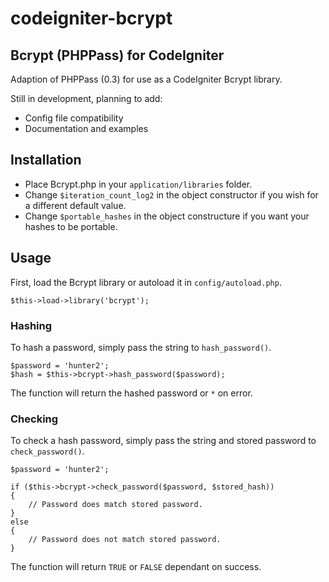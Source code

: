# codeigniter-bcrypt
## Bcrypt (PHPPass) for CodeIgniter

Adaption of PHPPass (0.3) for use as a CodeIgniter Bcrypt library.

Still in development, planning to add:

* Config file compatibility
* Documentation and examples

## Installation

* Place Bcrypt.php in your ``application/libraries`` folder.
* Change ``$iteration_count_log2`` in the object constructor if you wish for a different default value.
* Change ``$portable_hashes`` in the object constructure if you want your hashes to be portable. 

## Usage
First, load the Bcrypt library or autoload it in ``config/autoload.php``.

    $this->load->library('bcrypt');

### Hashing
To hash a password, simply pass the string to ``hash_password()``.

    $password = 'hunter2';
    $hash = $this->bcrypt->hash_password($password);

The function will return the hashed password or ``*`` on error.

### Checking
To check a hash password, simply pass the string and stored password to ``check_password()``.

    $password = 'hunter2';
    
    if ($this->bcrypt->check_password($password, $stored_hash))
    {
    	// Password does match stored password.
    }
    else
    {
    	// Password does not match stored password.
    }
    
The function will return ``TRUE`` or ``FALSE`` dependant on success.